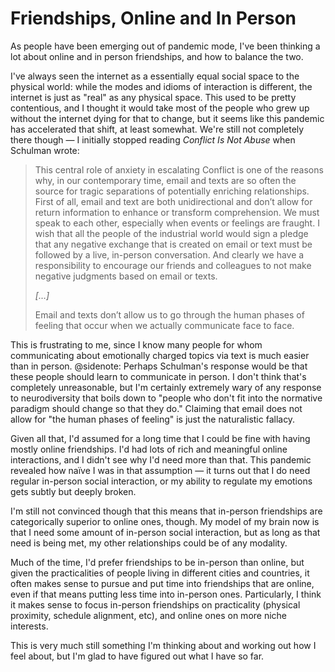 # Friendships, Online and In Person

As people have been emerging out of pandemic mode, I've been thinking a lot about online and in person friendships, and how to balance the two.

I've always seen the internet as a essentially equal social space to the physical world: while the modes and idioms of interaction is different, the internet is just as "real" as any physical space. This used to be pretty contentious, and I thought it would take most of the people who grew up without the internet dying for that to change, but it seems like this pandemic has accelerated that shift, at least somewhat. We're still not completely there though — I initially stopped reading *Conflict Is Not Abuse* when Schulman wrote:

> This central role of anxiety in escalating Conflict is one of the reasons why, in our contemporary time, email and texts are so often the source for tragic separations of potentially enriching relationships. First of all, email and text are both unidirectional and don’t allow for return information to enhance or transform comprehension. We must speak to each other, especially when events or feelings are fraught. I wish that all the people of the industrial world would sign a pledge that any negative exchange that is created on email or text must be followed by a live, in-person conversation. And clearly we have a responsibility to encourage our friends and colleagues to not make negative judgments based on email or texts.
>
> *[…]*
>
> Email and texts don’t allow us to go through the human phases of feeling that occur when we actually communicate face to face.

This is frustrating to me, since I know many people for whom communicating about emotionally charged topics via text is much easier than in person.
@sidenote: Perhaps Schulman's response would be that these people should learn to communicate in person. I don't think that's completely unreasonable, but I'm certainly extremely wary of any response to neurodiversity that boils down to "people who don't fit into the normative paradigm should change so that they do."
Claiming that email does not allow for "the human phases of feeling" is just the naturalistic fallacy.

Given all that, I'd assumed for a long time that I could be fine with having mostly online friendships. I'd had lots of rich and meaningful online interactions, and I didn't see why I'd need more than that. This pandemic revealed how naïve I was in that assumption — it turns out that I do need regular in-person social interaction, or my ability to regulate my emotions gets subtly but deeply broken.

I'm still not convinced though that this means that in-person friendships are categorically superior to online ones, though. My model of my brain now is that I need some amount of in-person social interaction, but as long as that need is being met, my other relationships could be of any modality.

Much of the time, I'd prefer friendships to be in-person than online, but given the practicalities of people living in different cities and countries, it often makes sense to pursue and put time into friendships that are online, even if that means putting less time into in-person ones. Particularly, I think it makes sense to focus in-person friendships on practicality (physical proximity, schedule alignment, etc), and online ones on more niche interests.

This is very much still something I'm thinking about and working out how I feel about, but I'm glad to have figured out what I have so far.
